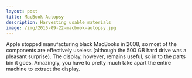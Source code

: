 ```yaml
---
layout: post
title: MacBook Autopsy
description: Harvesting usable materials
image: /img/2015-09-22-macbook-autopsy.jpg
---
```


Apple stopped manufacturing black MacBooks in 2008, so most of the components are effectively useless (although the 500 GB hard drive was a pleasant surprise). The display, however, remains useful, so in to the parts bin it goes. Amazingly, you have to pretty much take apart the entire machine to extract the display.